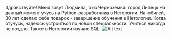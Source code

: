 Здравствуйте! 
Меня зовут Людмила, я из Черноземья: город Липецк
На данный момент учусь на Python-разработчика в Нетологии. На юбилей, 30 лет сделаю себе подарок - завершение обучения в Нетологии.  Когда отучусь, надеюсь устроиться по новой специальности. Учиться никогда не поздно.  Также в Нетологии изучаю SQL.
![Alt text](DSC_0154.JPG)